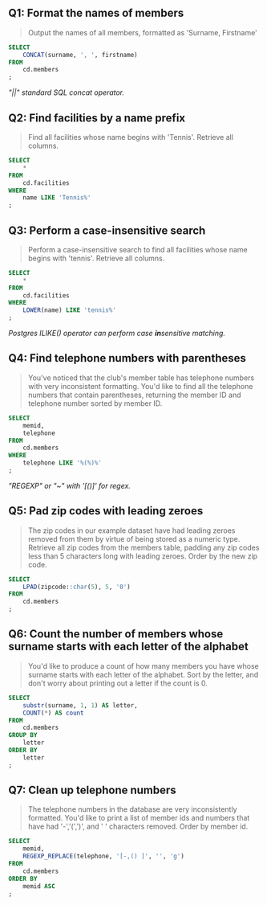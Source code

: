 ## Q1: Format the names of members

> Output the names of all members, formatted as 'Surname, Firstname' 

```sql
SELECT
	CONCAT(surname, ', ', firstname)
FROM
	cd.members
;
```
*"||" standard SQL concat operator.*


## Q2: Find facilities by a name prefix

> Find all facilities whose name begins with 'Tennis'. Retrieve all columns. 

```sql
SELECT
	*
FROM 
	cd.facilities
WHERE
	name LIKE 'Tennis%'
;
```


## Q3: Perform a case-insensitive search

> Perform a case-insensitive search to find all facilities whose name begins with 'tennis'. Retrieve all columns. 

```sql
SELECT
	*	
FROM 
	cd.facilities
WHERE
	LOWER(name) LIKE 'tennis%'
;
```

*Postgres ILIKE() operator can perform case **in**sensitive matching.*


## Q4: Find telephone numbers with parentheses

> You've noticed that the club's member table has telephone numbers with very inconsistent formatting. You'd like to find all the telephone numbers that contain parentheses, returning the member ID and telephone number sorted by member ID. 

```sql
SELECT
	memid,
	telephone
FROM
	cd.members
WHERE
	telephone LIKE '%(%)%'
;
```

*"REGEXP" or "~" with '[()]' for regex.*


## Q5:  Pad zip codes with leading zeroes

> The zip codes in our example dataset have had leading zeroes removed from them by virtue of being stored as a numeric type. Retrieve all zip codes from the members table, padding any zip codes less than 5 characters long with leading zeroes. Order by the new zip code. 

```sql
SELECT 
	LPAD(zipcode::char(5), 5, '0')
FROM 
	cd.members
;
```


## Q6: Count the number of members whose surname starts with each letter of the alphabet

> You'd like to produce a count of how many members you have whose surname starts with each letter of the alphabet. Sort by the letter, and don't worry about printing out a letter if the count is 0.


```sql
SELECT
	substr(surname, 1, 1) AS letter,
	COUNT(*) AS count
FROM 
	cd.members
GROUP BY 
	letter
ORDER BY 
	letter
;
```


## Q7: Clean up telephone numbers

> The telephone numbers in the database are very inconsistently formatted. You'd like to print a list of member ids and numbers that have had '-','(',')', and ' ' characters removed. Order by member id. 

```sql
SELECT
	memid, 
	REGEXP_REPLACE(telephone, '[-,() ]', '', 'g')
FROM
	cd.members
ORDER BY 
	memid ASC
;
```